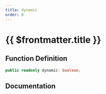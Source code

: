 ```yaml
---
title: dynamic
order: 0
---
```


# {{ $frontmatter.title }}

## Function Definition

```ts
public readonly dynamic: boolean;
```

## Documentation

<!--@include: ./parts/dynamic.md-->
